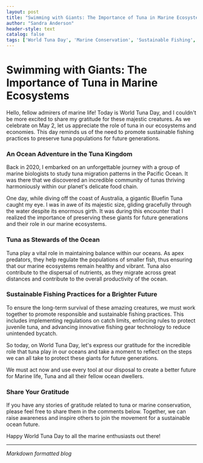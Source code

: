 ```yaml
---
layout: post
title: "Swimming with Giants: The Importance of Tuna in Marine Ecosystems"
author: "Sandra Anderson"
header-style: text
catalog: false
tags: ['World Tuna Day', 'Marine Conservation', 'Sustainable Fishing', 'Tuna', 'Ecosystems']
---
```


# Swimming with Giants: The Importance of Tuna in Marine Ecosystems  

Hello, fellow admirers of marine life! Today is World Tuna Day, and I couldn't be more excited to share my gratitude for these majestic creatures. As we celebrate on May 2, let us appreciate the role of tuna in our ecosystems and economies. This day reminds us of the need to promote sustainable fishing practices to preserve tuna populations for future generations.  

### An Ocean Adventure in the Tuna Kingdom  

Back in 2020, I embarked on an unforgettable journey with a group of marine biologists to study tuna migration patterns in the Pacific Ocean. It was there that we discovered an incredible community of tunas thriving harmoniously within our planet's delicate food chain.  

One day, while diving off the coast of Australia, a gigantic Bluefin Tuna caught my eye. I was in awe of its majestic size, gliding gracefully through the water despite its enormous girth. It was during this encounter that I realized the importance of preserving these giants for future generations and their role in our marine ecosystems.  

### Tuna as Stewards of the Ocean  

Tuna play a vital role in maintaining balance within our oceans. As apex predators, they help regulate the populations of smaller fish, thus ensuring that our marine ecosystems remain healthy and vibrant. Tuna also contribute to the dispersal of nutrients, as they migrate across great distances and contribute to the overall productivity of the ocean.  

### Sustainable Fishing Practices for a Brighter Future  

To ensure the long-term survival of these amazing creatures, we must work together to promote responsible and sustainable fishing practices. This includes implementing regulations on catch limits, enforcing rules to protect juvenile tuna, and advancing innovative fishing gear technology to reduce unintended bycatch.  

So today, on World Tuna Day, let's express our gratitude for the incredible role that tuna play in our oceans and take a moment to reflect on the steps we can all take to protect these giants for future generations.  

We must act now and use every tool at our disposal to create a better future for Marine life, Tuna and all their fellow ocean dwellers.  

### Share Your Gratitude  

If you have any stories of gratitude related to tuna or marine conservation, please feel free to share them in the comments below. Together, we can raise awareness and inspire others to join the movement for a sustainable ocean future.  

Happy World Tuna Day to all the marine enthusiasts out there!  

---  
*Markdown formatted blog*  